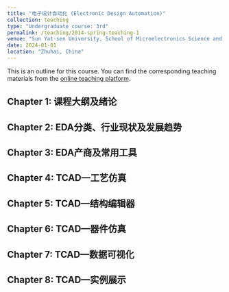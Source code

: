 ```yaml
---
title: "电子设计自动化 (Electronic Design Automation)"
collection: teaching
type: "Undergraduate course: 3rd"
permalink: /teaching/2014-spring-teaching-1
venue: "Sun Yat-sen University, School of Microelectronics Science and Technology"
date: 2024-01-01
location: "Zhuhai, China"
---
```


This is an outline for this course. You can find the corresponding teaching materials from the [online teaching platform](https://lms.sysu.edu.cn/).

Chapter 1: 课程大纲及绪论
---

Chapter 2: EDA分类、行业现状及发展趋势
---

Chapter 3: EDA产商及常用工具
---

Chapter 4: TCAD—工艺仿真
---

Chapter 5: TCAD—结构编辑器
---

Chapter 6: TCAD—器件仿真
---

Chapter 7: TCAD—数据可视化
---

Chapter 8: TCAD—实例展示
---
